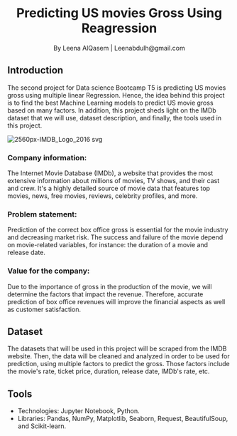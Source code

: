 <h1 align="center">Predicting US movies Gross Using Reagression </h1>
<center> By Leena AlQasem | Leenabdulh@gmail.com </center>


## Introduction 

The second project for Data science Bootcamp T5 is predicting US movies gross using multiple linear Regression. Hence, the idea behind this project is to find the best Machine Learning models to predict US movie gross based on many factors. In addition, this project sheds light on the IMDb dataset that we will use, dataset description, and finally, the tools used in this project.
  

![2560px-IMDB_Logo_2016 svg](https://user-images.githubusercontent.com/57495692/140867017-34aef8cf-800a-4d67-af39-adfe4613a5b3.png)
  
### Company information: 
The Internet Movie Database (IMDb), a website that provides the most extensive information about millions of movies, TV shows, and their cast and crew. It's a highly detailed source of movie data that features top movies, news, free movies, reviews, celebrity profiles, and more.

### Problem statement:
Prediction of the correct box office gross is essential for the movie industry and decreasing market risk. The success and failure of the movie depend on movie-related variables, for instance: the duration of a movie and release date.

### Value for the company: 
Due to the importance of gross in the production of the movie, we will determine the factors that impact the revenue. Therefore, accurate prediction of box office revenues will improve the financial aspects as well as customer satisfaction.
  
  
## Dataset
The datasets that will be used in this project will be scraped from the IMDB website. Then, the data will be cleaned and analyzed in order to be used for prediction, using multiple factors to predict the gross. Those factors include the movie's rate, ticket price, duration, release date, IMDb's rate, etc.


## Tools
* Technologies: Jupyter Notebook, Python.
* Libraries: Pandas, NumPy, Matplotlib, Seaborn, Request, BeautifulSoup, and Scikit-learn.

